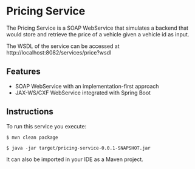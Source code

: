 # Pricing Service

The Pricing Service is a SOAP WebService that simulates a backend that
would store and retrieve the price of a vehicle given a vehicle id as
input.

The WSDL of the service can be accessed at http://localhost:8082/services/price?wsdl

## Features

- SOAP WebService with an implementation-first approach
- JAX-WS/CXF WebService integrated with Spring Boot

## Instructions

To run this service you execute:

```
$ mvn clean package
```

```
$ java -jar target/pricing-service-0.0.1-SNAPSHOT.jar
```

It can also be imported in your IDE as a Maven project.